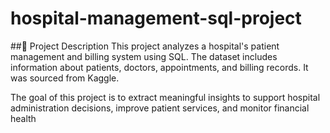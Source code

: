 # hospital-management-sql-project
##📌 Project Description
This project analyzes a hospital's patient management and billing system using SQL. The dataset includes information about patients, doctors, appointments, and billing records. It was sourced from Kaggle.

The goal of this project is to extract meaningful insights to support hospital administration decisions, improve patient services, and monitor financial health
